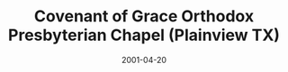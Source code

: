 ---
date: &id001 2001-04-20
end_date: null
location:
  address: null
  city: Plainview
  state: TX
minister:
- end: 2006-03-26
  name: Kevin Van Der Linden
  start: 2001-04-20
  type: Evangelist
ministers:
- Kevin Van Der Linden
name: Covenant of Grace Orthodox Presbyterian Chapel
names:
- end: 2006-03-26
  name: Covenant of Grace Orthodox Presbyterian Chapel
  start: 2001-04-20
origination_date: *id001
raw_data: "TX\nPlainview\nCovenant of Grace Orthodox Presbyterian Chapel  (April\
  \ 20, 2001\u2013March 26, 2006)\nEvangelist: Kevin Van Der Linden, 2001\u20136"
received_from: MISSING
states:
- TX
status:
  active: false
  end_date: 2006-03-26
  reason: null
  received_from: null
  withdrawal_to: null
title: Covenant of Grace Orthodox Presbyterian Chapel (Plainview TX)

---